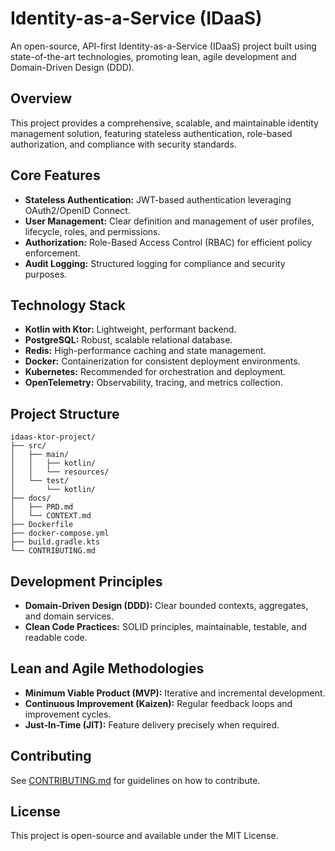 # Identity-as-a-Service (IDaaS)

An open-source, API-first Identity-as-a-Service (IDaaS) project built using state-of-the-art technologies, promoting lean, agile development and Domain-Driven Design (DDD).

## Overview

This project provides a comprehensive, scalable, and maintainable identity management solution, featuring stateless authentication, role-based authorization, and compliance with security standards.

## Core Features

- **Stateless Authentication:** JWT-based authentication leveraging OAuth2/OpenID Connect.
- **User Management:** Clear definition and management of user profiles, lifecycle, roles, and permissions.
- **Authorization:** Role-Based Access Control (RBAC) for efficient policy enforcement.
- **Audit Logging:** Structured logging for compliance and security purposes.

## Technology Stack

- **Kotlin with Ktor:** Lightweight, performant backend.
- **PostgreSQL:** Robust, scalable relational database.
- **Redis:** High-performance caching and state management.
- **Docker:** Containerization for consistent deployment environments.
- **Kubernetes:** Recommended for orchestration and deployment.
- **OpenTelemetry:** Observability, tracing, and metrics collection.

## Project Structure

```
idaas-ktor-project/
├── src/
│   ├── main/
│   │   ├── kotlin/
│   │   └── resources/
│   └── test/
│       └── kotlin/
├── docs/
│   ├── PRD.md
│   └── CONTEXT.md
├── Dockerfile
├── docker-compose.yml
├── build.gradle.kts
└── CONTRIBUTING.md
```

## Development Principles

- **Domain-Driven Design (DDD):** Clear bounded contexts, aggregates, and domain services.
- **Clean Code Practices:** SOLID principles, maintainable, testable, and readable code.

## Lean and Agile Methodologies

- **Minimum Viable Product (MVP):** Iterative and incremental development.
- **Continuous Improvement (Kaizen):** Regular feedback loops and improvement cycles.
- **Just-In-Time (JIT):** Feature delivery precisely when required.

## Contributing

See [CONTRIBUTING.md](CONTRIBUTING.md) for guidelines on how to contribute.

## License

This project is open-source and available under the MIT License.